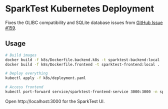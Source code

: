 # SparkTest Kubernetes Deployment

Fixes the GLIBC compatibility and SQLite database issues from [GitHub Issue #159](https://github.com/kevintatou/sparktest/issues/159).

## Usage

```bash
# Build images
docker build -f k8s/Dockerfile.backend.k8s -t sparktest-backend:local .
docker build -f k8s/Dockerfile.frontend -t sparktest-frontend:local .

# Deploy everything
kubectl apply -f k8s/deployment.yaml

# Access frontend
kubectl port-forward service/sparktest-frontend-service 3000:3000 -n sparktest
```

Open http://localhost:3000 for the SparkTest UI.
